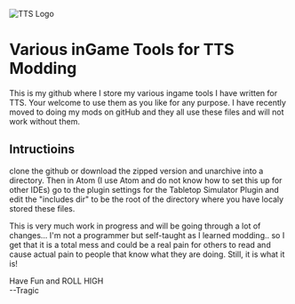 ![TTS Logo](https://i.imgur.com/rLR2dkk.jpg)
# Various inGame Tools for TTS Modding

This is my github where I store my various ingame tools I have written for TTS. Your welcome to use them as you like for any purpose. I have recently moved to doing my mods on gitHub and they all use these files and will not work without them.

## Intructioins
clone the github or download the zipped version and unarchive into a directory. Then in Atom (I use Atom and do not know how to set this up for other IDEs) go to the plugin settings for the Tabletop Simulator Plugin and edit the "includes dir" to be the root of the directory where you have localy stored these files.

This is very much work in progress and will be going through a lot of changes... I'm not a programmer but self-taught as I learned modding.. so I get that it is a total mess and could be a real pain for others to read and cause actual pain to people that know what they are doing. Still, it is what it is!

Have Fun and ROLL HIGH<br>
--Tragic
